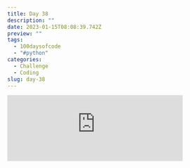 ```yaml
---
title: Day 38
description: ""
date: 2023-01-15T08:08:39.742Z
preview: ""
tags:
  - 100daysofcode
  - "#python"
categories:
  - Challenge
  - Coding
slug: day-38
---
```

<iframe src="https://mastodontech.de/@larnius/109694545407016429/embed" class="mastodon-embed" style="max-width: 100%; border: 0" width="400" allowfullscreen="allowfullscreen"></iframe><script src="https://mastodontech.de/embed.js" async="async"></script>